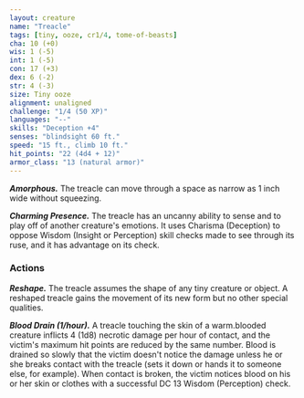 ```yaml
---
layout: creature
name: "Treacle"
tags: [tiny, ooze, cr1/4, tome-of-beasts]
cha: 10 (+0)
wis: 1 (-5)
int: 1 (-5)
con: 17 (+3)
dex: 6 (-2)
str: 4 (-3)
size: Tiny ooze
alignment: unaligned
challenge: "1/4 (50 XP)"
languages: "--"
skills: "Deception +4"
senses: "blindsight 60 ft."
speed: "15 ft., climb 10 ft."
hit_points: "22 (4d4 + 12)"
armor_class: "13 (natural armor)"
---
```


***Amorphous.*** The treacle can move through a space as narrow as 1 inch wide without squeezing.

***Charming Presence.*** The treacle has an uncanny ability to sense and to play off of another creature's emotions. It uses Charisma (Deception) to oppose Wisdom (Insight or Perception) skill checks made to see through its ruse, and it has advantage on its check.

### Actions

***Reshape.*** The treacle assumes the shape of any tiny creature or object. A reshaped treacle gains the movement of its new form but no other special qualities.

***Blood Drain (1/hour).*** A treacle touching the skin of a warm.blooded creature inflicts 4 (1d8) necrotic damage per hour of contact, and the victim's maximum hit points are reduced by the same number. Blood is drained so slowly that the victim doesn't notice the damage unless he or she breaks contact with the treacle (sets it down or hands it to someone else, for example). When contact is broken, the victim notices blood on his or her skin or clothes with a successful DC 13 Wisdom (Perception) check.


